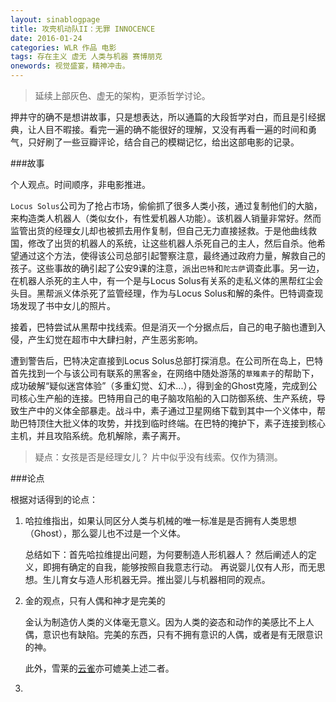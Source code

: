 ```yaml
---
layout: sinablogpage
title: 攻壳机动队II：无罪 INNOCENCE
date: 2016-01-24
categories: WLR 作品 电影
tags: 存在主义 虚无 人类与机器 赛博朋克
onewords: 视觉盛宴，精神冲击。
---
```

> 延续上部灰色、虚无的架构，更添哲学讨论。

押井守的确不是想讲故事，只是想表达，所以通篇的大段哲学对白，而且是引经据典，让人目不暇接。看完一遍的确不能很好的理解，又没有再看一遍的时间和勇气，只好刷了一些豆瓣评论，结合自己的模糊记忆，给出这部电影的记录。

###故事

个人观点。时间顺序，非电影推进。

`Locus Solus`公司为了抢占市场，偷偷抓了很多人类小孩，通过复制他们的大脑，来构造类人机器人（类似女仆，有性爱机器人功能）。该机器人销量非常好。然而监管出货的经理女儿却也被抓去用作复制，但自己无力直接拯救。于是他曲线救国，修改了出货的机器人的系统，让这些机器人杀死自己的主人，然后自杀。他希望通过这个方法，使得该公司总部引起警察注意，最终通过政府力量，解救自己的孩子。这些事故的确引起了公安9课的注意，派出`巴特`和`陀古萨`调查此事。另一边，在机器人杀死的主人中，有一个是与Locus Solus有关系的走私义体的黑帮红尘会头目。黑帮派义体杀死了监管经理，作为与Locus Solus和解的条件。巴特调查现场发现了书中女儿的照片。

接着，巴特尝试从黑帮中找线索。但是消灭一个分据点后，自己的电子脑也遭到入侵，产生幻觉在超市中大肆扫射，产生恶劣影响。

遭到警告后，巴特决定直接到Locus Solus总部打探消息。在公司所在岛上，巴特首先找到一个与该公司有联系的黑客`金`，在网络中随处游荡的`草雉素子`的帮助下，成功破解“疑似迷宫体验”（多重幻觉、幻术...），得到金的Ghost克隆，完成到公司核心生产船的连接。巴特用自己的电子脑攻陷船的入口防御系统、生产系统，导致生产中的义体全部暴走。战斗中，素子通过卫星网络下载到其中一个义体中，帮助巴特顶住大批义体的攻势，并找到临时终端。在巴特的掩护下，素子连接到核心主机，并且攻陷系统。危机解除，素子离开。

> 疑点：女孩是否是经理女儿？ 片中似乎没有线索。仅作为猜测。

###论点

根据对话得到的论点：

1. 哈拉维指出，如果认同区分人类与机械的唯一标准是是否拥有人类思想（Ghost），那么婴儿也不过是一个义体。

    总结如下：首先哈拉维提出问题，为何要制造人形机器人？ 然后阐述人的定义，即拥有确定的自我，能够按照自我意志行动。 再说婴儿仅有人形，而无思想。生儿育女与造人形机器无异。推出婴儿与机器相同的观点。

2. 金的观点，只有人偶和神才是完美的
    
    金认为制造仿人类的义体毫无意义。因为人类的姿态和动作的美感比不上人偶，意识也有缺陷。完美的东西，只有不拥有意识的人偶，或者是有无限意识的神。

    此外，雪莱的[云雀](http://baike.baidu.com/view/1275418.htm)亦可媲美上述二者。

3. 
